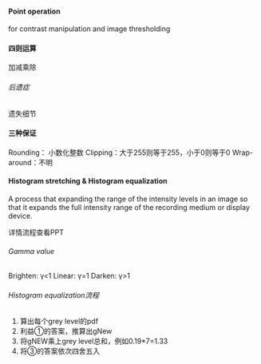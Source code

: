 #### Point operation
for contrast manipulation and image thresholding

#### 四则运算
加减乘除

###### 后遗症
遗失细节

#### 三种保证
Rounding： 小数化整数
Clipping：大于255则等于255，小于0则等于0
Wrap-around：不明


#### Histogram stretching & Histogram equalization
A process that expanding the range of the intensity levels in an image so that it expands the full intensity range of the recording medium or display device.

详情流程查看PPT

###### Gamma value
Brighten: γ<1
Linear: γ=1
Darken: γ>1


###### Histogram equalization流程
1. 算出每个grey level的pdf
2. 利益①的答案，推算出gNew
3. 将gNEW乘上grey level总和，例如0.19\*7=1.33
4. 将③的答案依次四舍五入